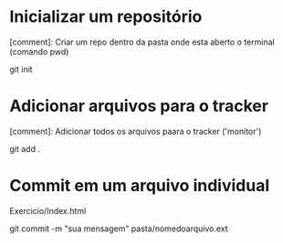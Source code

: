 # Inicializar um repositório

[comment]: Criar um repo dentro da pasta onde esta aberto o terminal (comando pwd)

git init

# Adicionar arquivos para o tracker

[comment]: Adicionar todos os arquivos paara o tracker ('monitor')

git add .

# Commit em um arquivo individual

Exercicio/Index.html

git commit -m "sua mensagem" pasta/nomedoarquivo.ext
